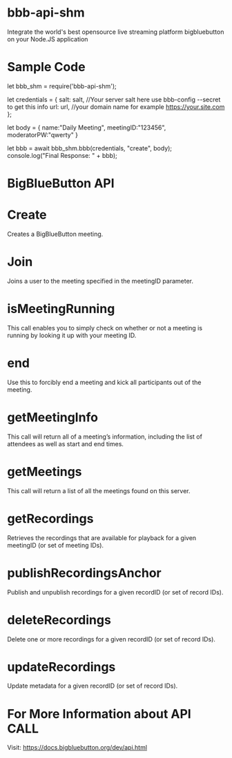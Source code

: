 # bbb-api-shm
Integrate the world's best opensource live streaming platform bigbluebutton on your Node.JS application

# Sample Code

let bbb_shm = require('bbb-api-shm');

let credentials = {
  salt: salt, //Your server salt here use bbb-config --secret to get this info
  url: url, //your domain name for example https://your.site.com
};

let body = {
    name:"Daily Meeting",
    meetingID:"123456",
    moderatorPW:"qwerty"
}

let bbb = await bbb_shm.bbb(credentials, "create", body);
console.log("Final Response: " + bbb);

# BigBlueButton API

# Create
Creates a BigBlueButton meeting.

# Join
Joins a user to the meeting specified in the meetingID parameter.

# isMeetingRunning
This call enables you to simply check on whether or not a meeting is running by looking it up with your meeting ID.

# end
Use this to forcibly end a meeting and kick all participants out of the meeting.

# getMeetingInfo
This call will return all of a meeting’s information, including the list of attendees as well as start and end times.

# getMeetings
This call will return a list of all the meetings found on this server.

# getRecordings
Retrieves the recordings that are available for playback for a given meetingID (or set of meeting IDs).

# publishRecordingsAnchor 
Publish and unpublish recordings for a given recordID (or set of record IDs).

# deleteRecordings
Delete one or more recordings for a given recordID (or set of record IDs).

# updateRecordings
Update metadata for a given recordID (or set of record IDs).

# For More Information about API CALL
Visit: https://docs.bigbluebutton.org/dev/api.html 